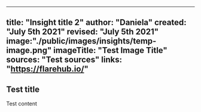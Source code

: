 
---
title: "Insight title 2"
author: "Daniela"
created: "July 5th 2021"
revised: "July 5th 2021"
image:"./public/images/insights/temp-image.png"
imageTitle: "Test Image Title"
sources: "Test sources"
links: "https://flarehub.io/"
---

## Test title 

Test content